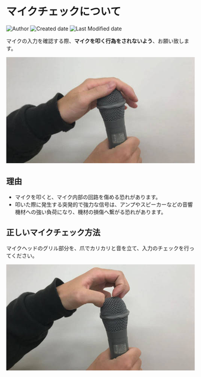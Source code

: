 # マイクチェックについて

![Author](https://img.shields.io/badge/Author-aKuad-brightgreen)
![Created date](https://img.shields.io/badge/Created-2022%2F08%2F14-blue)
![Last Modified date](https://img.shields.io/badge/Last%20Modified-2022%2F08%2F28-blue)

マイクの入力を確認する際、**マイクを叩く行為をされないよう**、お願い致します。

![Mic check NG](mic-check_media/mic-ng.jpg)

## 理由

* マイクを叩くと、マイク内部の回路を傷める恐れがあります。
* 叩いた際に発生する突発的で強力な信号は、アンプやスピーカーなどの音響機材への強い負荷になり、機材の損傷へ繋がる恐れがあります。

## 正しいマイクチェック方法

マイクヘッドのグリル部分を、爪でカリカリと音を立て、入力のチェックを行ってください。

![Mic check OK](mic-check_media/mic-ok.jpg)
